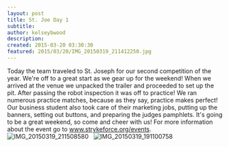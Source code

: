 ```yaml
---
layout: post
title: St. Joe Day 1
subtitle:
author: kelseybwood
description:
created: 2015-03-20 03:30:30
featured: 2015/03/20/IMG_20150319_211412250.jpg
---
```


Today the team traveled to St. Joseph for our second competition of the year. We're off to a great start as we gear up for the weekend! When we arrived at the venue we unpacked the trailer and proceeded to set up the pit. After passing the robot inspection it was off to practice! We ran numerous practice matches, because as they say, practice makes perfect! Our business student also took care of their marketing jobs, putting up the banners, setting out buttons, and preparing the judges pamphlets. It's going to be a great weekend, so come and cheer with us! For more information about the event go to www.strykeforce.org/events. ![IMG_20150319_211508580](/wp-content/uploads/2015/03/IMG_20150319_211508580-1024x575.jpg)   ![IMG_20150319_191100758](http://strykeforce.org/wp-content/uploads/2015/03/IMG_20150319_191100758-575x1024.jpg)
